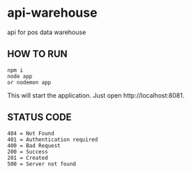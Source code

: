 # api-warehouse

api for pos data warehouse

## HOW TO RUN

    npm i   
    node app 
    or nodemon app

This will start the application. Just open http://localhost:8081.

## STATUS CODE

    404 = Not Found
    401 = Authentication required
    400 = Bad Request
    200 = Success
    201 = Created
    500 = Server not found
